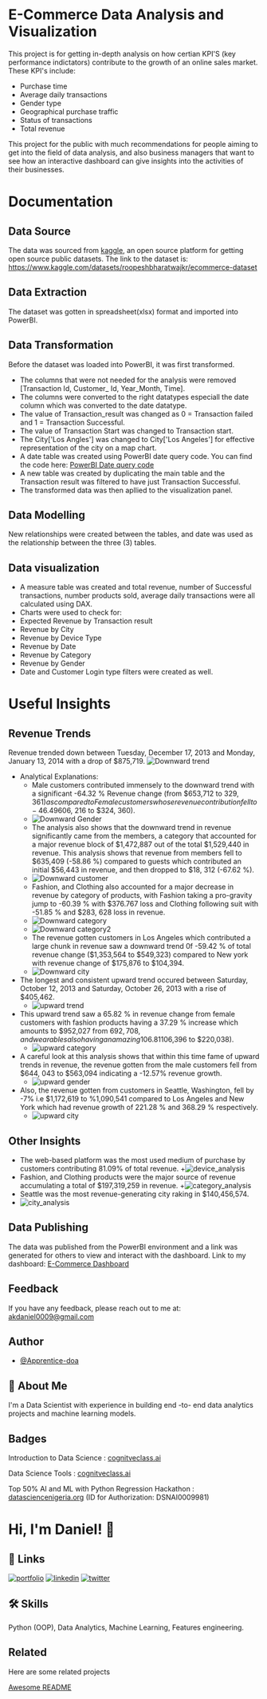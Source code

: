 # E-Commerce Data Analysis and Visualization

This project is for getting in-depth analysis on how certian KPI'S (key performance indictators) contribute to the growth of an online sales market. 
These KPI's include:
+ Purchase time
+ Average daily transactions
+ Gender type
+ Geographical purchase traffic
+ Status of transactions
+ Total revenue

This project for the public with much recommendations for people aiming to get into the field of data analysis, and also business managers that want to see how an interactive dashboard can give insights into the activities of their businesses.

# Documentation

## Data Source 

The data was sourced from [kaggle](https://www.kaggle.com/), an open source platform for getting open source public datasets.
The link to the dataset is: https://www.kaggle.com/datasets/roopeshbharatwajkr/ecommerce-dataset
## Data Extraction
The dataset was gotten in spreadsheet(xlsx) format and imported into PowerBI. 

## Data Transformation
Before the dataset was loaded into PowerBI, it was first transformed.
+ The columns that were not needed for the analysis were removed [Transaction Id, Customer_ Id, Year_Month, Time].
+ The columns were converted to the right datatypes especiall the date column which was converted to the date datatype.
+ The value of Transaction_result was changed as 0 = Transaction failed and 1 = Transaction Successful.
+ The value of Transaction Start was changed to Transaction start.
+ The City['Los Angles'] was changed to City['Los Angeles'] for effective representation of the city on a map chart.
+ A date table was created using PowerBI date query code. 
You can find the code here: [PowerBI Date query code](https://github.com/Apprentice-doa/PowerBI-E-Commerce-Data-Analytics/blob/45be5e8cdba7cd96d9386aeb8132e80b1dcd63ea/PowerBI%20Date%20Query%20Code)
+ A new table was created by duplicating the main table and the Transaction result was filtered to have just Transaction Successful.
+ The transformed data was then apllied to the visualization panel.

## Data Modelling
New relationships were created between the tables, and date was used as the relationship between the three (3) tables.

## Data visualization
+ A measure table was created and total revenue, number of Successful transactions, number products sold, average daily transactions were all calculated using DAX.
+ Charts were used to check for:
+ Expected Revenue by Transaction result
+ Revenue by City
+ Revenue by Device Type
+ Revenue by Date
+ Revenue by Category
+ Revenue by Gender
+ Date and Customer Login type filters were created as well.

# Useful Insights
## Revenue Trends
Revenue trended down between Tuesday, December 17, 2013 and Monday, January 13, 2014 with a drop of $875,719.
![Downward trend](https://github.com/Apprentice-doa/PowerBI-E-Commerce-Data-Analytics/blob/main/images/Downward%20Trend.png)
+ Analytical Explanations:
    + Male customers contributed immensely to the downward trend with a significant -64.32 % Revenue change (from $653,712 to $329, 361) as compared to Female customers  whose revenue contribution fell to -46.49 % ($606, 216 to $324, 360).
    + ![Downward Gender](https://github.com/Apprentice-doa/PowerBI-E-Commerce-Data-Analytics/blob/main/images/Downward_Gender.png)
    + The analysis also shows that the downward trend in revenue significantly came from the members, a category that accounted for a major revenue block of $1,472,887 out of the total $1,529,440 in revenue. This analysis shows that revenue from members fell to $635,409 (-58.86 %) compared to guests which contributed an initial $56,443 in revenue, and then dropped to $18, 312 (-67.62 %).
    + ![Downward customer](https://github.com/Apprentice-doa/PowerBI-E-Commerce-Data-Analytics/blob/main/images/Downward_Customer.png)
    + Fashion, and Clothing also accounted for a major decrease in revenue by category of products, with Fashion taking a pro-gravity jump to -60.39 % with $376.767 loss and Clothing following suit with -51.85 % and $283, 628 loss in revenue.
    + ![Downward category](https://github.com/Apprentice-doa/PowerBI-E-Commerce-Data-Analytics/blob/main/images/Downward_Category.png) 
    + ![Downward category2](https://github.com/Apprentice-doa/PowerBI-E-Commerce-Data-Analytics/blob/main/images/Downward_Category%20(2).png)
    + The revenue gotten customers in Los Angeles which contributed a large chunk in revenue saw a downward trend 0f -59.42 % of total revenue change ($1,353,564 to $549,323) compared to New york with revenue change of $175,876 to $104,394.
    + ![Downward city](https://github.com/Apprentice-doa/PowerBI-E-Commerce-Data-Analytics/blob/main/images/Downward_City.png)
+ The longest and consistent upward trend occured between Saturday, October 12, 2013 and Saturday, October 26, 2013 with a rise of $405,462.
    + ![upward trend](https://github.com/Apprentice-doa/PowerBI-E-Commerce-Data-Analytics/blob/main/images/Upward%20Trend.png)
+ This upward trend saw a 65.82 % in revenue change from female customers with fashion products having a 37.29 % increase which amounts to $952,027 from $692,708, and wearables also having an amazing 106.81 % increase in revenue ($106,396 to $220,038).
    + ![upward category](https://github.com/Apprentice-doa/PowerBI-E-Commerce-Data-Analytics/blob/main/images/Upward_Category.png)
+ A careful look at this analysis shows that within this time fame of upward trends in revenue, the revenue gotten from the male customers fell from $644, 043 to $563,094 indicating a -12.57% revenue growth.
    + ![upward gender](https://github.com/Apprentice-doa/PowerBI-E-Commerce-Data-Analytics/blob/main/images/Upward_Gender.png)
+ Also, the revenue gotten from customers in Seattle, Washington, fell by -7% i.e $1,172,619 to %1,090,541 compared to Los Angeles and New York which had revenue growth of 221.28 % and 368.29 % respectively.
    + ![upward city](https://github.com/Apprentice-doa/PowerBI-E-Commerce-Data-Analytics/blob/main/images/Upward_City.png)
## Other Insights
+ The web-based platform was the most used medium of purchase by customers contributing 81.09% of total revenue.
    +![device_analysis](https://github.com/Apprentice-doa/PowerBI-E-Commerce-Data-Analytics/blob/main/images/Device%20Analysis.png)
+ Fashion, and Clothing products were the major source of revenue accumulating a total of $197,319,259 in revenue.
    +![category_analysis](https://github.com/Apprentice-doa/PowerBI-E-Commerce-Data-Analytics/blob/main/images/Category%20Analysis.png)
+ Seattle was the most revenue-generating city raking in $140,456,574.
+ ![city_analysis](https://github.com/Apprentice-doa/PowerBI-E-Commerce-Data-Analytics/blob/main/images/City_Analysis.png)

## Data Publishing
The data was published from the PowerBI environment and a link was generated for others to view and interact with the dashboard.
Link to my dashboard: [E-Commerce Dashboard](https://bit.ly/ecommerce_intelligence)

## Feedback

If you have any feedback, please reach out to me at: akdaniel0009@gmail.com

## Author

- [@Apprentice-doa](https://github.com/Apprentice-doa)

## 🚀 About Me
I'm a Data Scientist with experience in building end -to- end data analytics projects and machine learning models.

## Badges

Introduction to Data Science :  [cognitveclass.ai](https://courses.cognitiveclass.ai/certificates/365fbc9951984872b676b58bf6b750b0)

Data Science Tools : [cognitveclass.ai](https://courses.cognitiveclass.ai/certificates/b548573757be44ac8f00dd771ceba37c)

Top 50% AI and ML with Python Regression Hackathon : [datasciencenigeria.org](https://cert.datasciencenigeria.ai/) (ID for Authorization: DSNAI0009981)

# Hi, I'm Daniel! 👋

## 🔗 Links
[![portfolio](https://img.shields.io/badge/my_portfolio-000?style=for-the-badge&logo=ko-fi&logoColor=white)](https://bit.ly/daniel-akhabue)
[![linkedin](https://img.shields.io/badge/linkedin-0A66C2?style=for-the-badge&logo=linkedin&logoColor=white)](https://linkedin.com/in/daniel-akhabue/)
[![twitter](https://img.shields.io/badge/twitter-1DA1F2?style=for-the-badge&logo=twitter&logoColor=white)](https://twitter.com/doa_apprentice/)

## 🛠 Skills
Python (OOP), Data Analytics, Machine Learning, Features engineering.

## Related

Here are some related projects

[Awesome README](https://github.com/Apprentice-doa/NPFL-Seasonal-Data-Analytics/blob/main/README.md)

